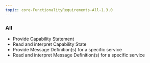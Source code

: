 ```yaml
---
topic: core-FunctionalityRequirements-All-1.3.0
---
```


### All

- Provide Capability Statement 
- Read and interpret Capability State 
- Provide Message Definition(s) for a specific service
- Read and interpret Message Definition(s) for a specific service 

<br>